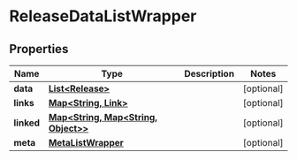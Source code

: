 
# ReleaseDataListWrapper

## Properties
Name | Type | Description | Notes
------------ | ------------- | ------------- | -------------
**data** | [**List&lt;Release&gt;**](Release.md) |  |  [optional]
**links** | [**Map&lt;String, Link&gt;**](Link.md) |  |  [optional]
**linked** | [**Map&lt;String, Map&lt;String, Object&gt;&gt;**](Map.md) |  |  [optional]
**meta** | [**MetaListWrapper**](MetaListWrapper.md) |  |  [optional]



